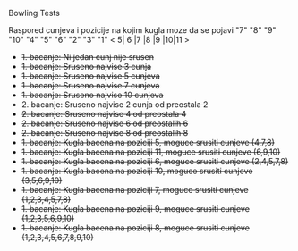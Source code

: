 Bowling Tests

Raspored cunjeva i pozicije na kojim kugla moze da se pojavi
	"7"   "8"   "9"   "10"
	   "4"   "5"   "6"
	      "2"   "3"
		 "1"
       < 5| 6 |7 |8 |9 |10|11 >

- ~~1. bacanje: Ni jedan cunj nije srusen~~
- ~~1. bacanje: Sruseno najvise 3 cunja~~
- ~~1. bacanje: Sruseno najvise 5 cunjeva~~
- ~~1. bacanje: Sruseno najvise 7 cunjeva~~
- ~~1. bacanje: Sruseno najvise 10 cunjeva~~
- ~~2. bacanje: Sruseno najvise 2 cunja od preostala 2~~
- ~~2. bacanje: Sruseno najvise 4 od preostala 4~~
- ~~2. bacanje: Sruseno najvise 6 od preostalih 6~~
- ~~2. bacanje: Sruseno najvise 8 od preostalih 8~~
- ~~1. bacanje: Kugla bacena na poziciji 5, moguce srusiti cunjeve (4,7,8)~~
- ~~1. bacanje: Kugla bacena na poziciji 11, moguce srusiti cunjeve (6,9,10)~~
- ~~1. bacanje: Kugla bacena na poziciji 6, moguce srusiti cunjeve (2,4,5,7,8)~~
- ~~1. bacanje: Kugla bacena na poziciji 10, moguce srusiti cunjeve (3,5,6,9,10)~~
- ~~1. bacanje: Kugla bacena na poziciji 7, moguce srusiti cunjeve (1,2,3,4,5,7,8)~~
- ~~1. bacanje: Kugla bacena na poziciji 9, moguce srusiti cunjeve (1,2,3,5,6,9,10)~~
- ~~1. bacanje: Kugla bacena na poziciji 8, moguce srusiti cunjeve (1,2,3,4,5,6,7,8,9,10)~~